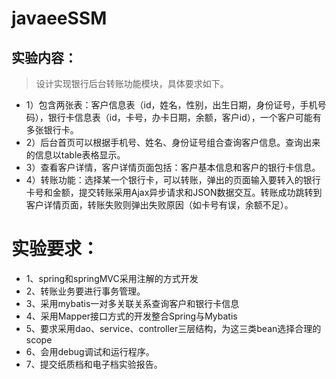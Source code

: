 # javaeeSSM
## 实验内容：
> 设计实现银行后台转账功能模块，具体要求如下。

- 1）包含两张表：客户信息表（id，姓名，性别，出生日期，身份证号，手机号码），银行卡信息表（id，卡号，办卡日期，余额，客户id），一个客户可能有多张银行卡。
- 2）后台首页可以根据手机号、姓名、身份证号组合查询客户信息。查询出来的信息以table表格显示。
- 3）查看客户详情，客户详情页面包括：客户基本信息和客户的银行卡信息。
- 4）转账功能：选择某一个银行卡，可以转账，弹出的页面输入要转入的银行卡号和金额，提交转账采用Ajax异步请求和JSON数据交互。转账成功跳转到客户详情页面，转账失败则弹出失败原因（如卡号有误，余额不足）。

# 实验要求：
- 1、spring和springMVC采用注解的方式开发
- 2、转账业务要进行事务管理。
- 3、采用mybatis一对多关联关系查询客户和银行卡信息
- 4、采用Mapper接口方式的开发整合Spring与Mybatis
- 5、要求采用dao、service、controller三层结构，为这三类bean选择合理的scope
- 6、会用debug调试和运行程序。
- 7、提交纸质档和电子档实验报告。

